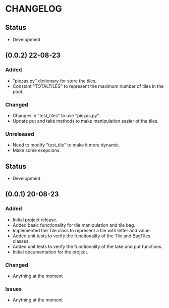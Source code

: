 # CHANGELOG
## Status
- Development
## (0.0.2) 22-08-23
### Added
- "piezas.py" dictionary for store the tiles.
- Constant "TOTALTILES" to represent the maximum number of tiles in the pool.
### Changed
- Changes in "test_tiles" to use "piezas.py".
- Update put and take methods to make  manipulation easier of the tiles.
### Unreleased
- Need to modify "test_tile" to make it more dynamic.
- Make some exepcions.
## Status
- Development
## (0.0.1) 20-08-23
### Added
- Initial project release.
- Added basic functionality for tile manipulation and tile bag.
- Implemented the Tile class to represent a tile with letter and value.
- Added unit tests to verify the functionality of the Tile and BagTiles classes.
- Added unit tests to verify the functionality of the take and put functions.
- Initial documentation for the project.
### Changed
- Anything at the moment
### Issues
- Anything at the moment
